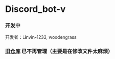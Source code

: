 # Discord_bot-v
### 开发中
开发者：Linvin-1233, woodengrass
### [旧仓库](https://github.com/Linvin-1233/honeypot-discord-bot) 已不再管理（主要是在修改文件太麻烦）
